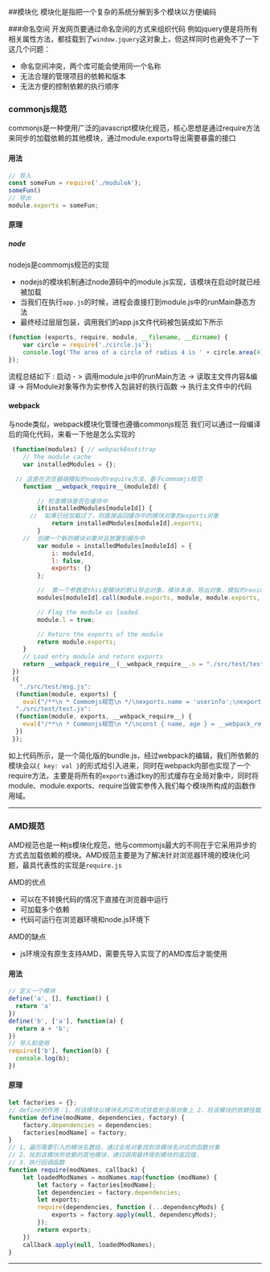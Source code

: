 ##模块化
模块化是指把一个复杂的系统分解到多个模块以方便编码

###命名空间
开发网页要通过命名空间的方式来组织代码
例如jquery便是将所有相关属性方法，都挂载到了``window.jquery``这对象上，但这样同时也避免不了一下这几个问题：
- 命名空间冲突，两个库可能会使用同一个名称
- 无法合理的管理项目的依赖和版本
- 无法方便的控制依赖的执行顺序

### commonjs规范
commonjs是一种使用广泛的javascript模块化规范，核心思想是通过require方法来同步的加载依赖的其他模块，通过module.exports导出需要暴露的接口
#### 用法
```javascript
// 导入
const someFun = require('./moduleA');
someFun()
// 导出
module.exports = someFun;
```
#### 原理
##### node
nodejs是commomjs规范的实现
- nodejs的模块机制通过node源码中的module.js实现，该模块在启动时就已经被加载
- 当我们在执行``app.js``的时候，进程会直接打到module.js中的runMain静态方法
- 最终经过层层包装，调用我们的app.js文件代码被包装成如下所示
```javascript
(function (exports, require, module, __filename, __dirname) {
    var circle = require('./circle.js');
    console.log('The area of a circle of radius 4 is ' + circle.area(4));
});
```
流程总结如下 : 启动 - > 调用module.js中的runMain方法 -> 读取主文件内容&编译 -> 将Module对象等作为实参传入包装好的执行函数 -> 执行主文件中的代码
#### webpack
与node类似，webpack模块化管理也遵循commonjs规范
我们可以通过一段编译后的简化代码，来看一下他是怎么实现的
```javascript
 (function(modules) { // webpackBootstrap
 	// The module cache
 	var installedModules = {};

  // 这是在浏览器端模拟的node的require方法，基于commomjs规范
 	function __webpack_require__(moduleId) {

 		// 检查模块是否在缓存中
 		if(installedModules[moduleId]) {
      //  如果已经加载过了，则直接返回缓存中的模块对象的exports对象
 			return installedModules[moduleId].exports;
 		}
    //  创建一个新的模块对象并且放置到缓存中
 		var module = installedModules[moduleId] = {
 			i: moduleId,
 			l: false,
 			exports: {}
 		};

 		//  第一个参数是this是模块的默认导出对象，模块本身，导出对象，模拟的reuiqre方法
 		modules[moduleId].call(module.exports, module, module.exports, __webpack_require__);

 		// Flag the module as loaded
 		module.l = true;

 		// Return the exports of the module
 		return module.exports;
 	}
 	// Load entry module and return exports
 	return __webpack_require__(__webpack_require__.s = "./src/test/test.js");
 })
 ({
   "./src/test/msg.js":
  (function(module, exports) {
    eval("/**\n * Commomjs规范\n */\nexports.name = 'userinfo';\nexports.age = 29;\n\n//# sourceURL=webpack:///./src/test/msg.js?");}),
  "./src/test/test.js":
  (function(module, exports, __webpack_require__) {  
    eval("/**\n * Commonjs规范\n */\nconst { name, age } = __webpack_require__(/*! ./msg.js */ \"./src/test/msg.js\");\nconsole.log(name, age);\n\n//# sourceURL=webpack:///./src/test/test.js?");
  })
 });
```
如上代码所示，是一个简化版的bundle.js，经过webpack的编辑，我们所依赖的模块会以``{ key: val }``的形式给引入进来，同时在webpack内部也实现了一个require方法，主要是将所有的``exports``通过key的形式缓存在全局对象中，同时将module、module.exports、require当做实参传入我们每个模块所构成的函数作用域。

---

### AMD规范
AMD规范也是一种js模块化规范，他与commomjs最大的不同在于它采用异步的方式去加载依赖的模块。AMD规范主要是为了解决针对浏览器环境的模块化问题，最具代表性的实现是``require.js``

AMD的优点
- 可以在不转换代码的情况下直接在浏览器中运行
- 可加载多个依赖
- 代码可运行在浏览器环境和node.js环境下

AMD的缺点
- js环境没有原生支持AMD，需要先导入实现了的AMD库后才能使用

#### 用法
```javascript
// 定义一个模块
define('a', [], function() {
  return 'a'
})
define('b', ['a'], function(a) {
  return a + 'b';
})
// 导入和使用
require(['b'], function(b) {
  console.log(b);
})
```
#### 原理
```javascript
let factories = {};
// define的作用：1、将该模块以模块名的实形式挂载到全局对象上 2、将该模块的依赖挂载到函数对象
function define(modName, dependencies, factory) {
    factory.dependencies = dependencies;
    factories[modName] = factory;
}
// 1、遍历需要引入的模块名数组，通过全局对象找到该模块名对应的函数对象
// 2、找到该模块所依赖的其他模块，递归调用最终得到模块的返回值，
// 3、执行回调函数
function require(modNames, callback) {
    let loadedModNames = modNames.map(function (modName) {
        let factory = factories[modName];
        let dependencies = factory.dependencies;
        let exports;
        require(dependencies, function (...dependencyMods) {
            exports = factory.apply(null, dependencyMods);
        });
        return exports;
    })
    callback.apply(null, loadedModNames);
}
```

---

